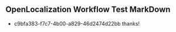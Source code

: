 ## OpenLocalization Workflow Test MarkDown
* c9bfa383-f7c7-4b00-a829-46d2474d22bb thanks!

<!--HONumber=Jul16_HO5-->



